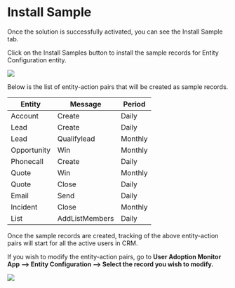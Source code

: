 # Install Sample

Once the solution is successfully activated, you can see the Install Sample tab.

Click on the Install Samples button to install the sample records for Entity Configuration entity.

![](../../.gitbook/assets/ISamp\_1.png)

Below is the list of entity-action pairs that will be created as sample records.

| **Entity**  | Message        | Period  |
| ----------- | -------------- | ------- |
| Account     | Create         | Daily   |
| Lead        | Create         | Daily   |
| Lead        | Qualifylead    | Monthly |
| Opportunity | Win            | Monthly |
| Phonecall   | Create         | Daily   |
| Quote       | Win            | Monthly |
| Quote       | Close          | Daily   |
| Email       | Send           | Daily   |
| Incident    | Close          | Monthly |
| List        | AddListMembers | Daily   |

Once the sample records are created, tracking of the above entity-action pairs will start for all the active users in CRM.

If you wish to modify the entity-action pairs, go to **User Adoption Monitor App --> Entity Configuration --> Select the record you wish to modify.**

![](../../.gitbook/assets/ISamp\_2.png)
